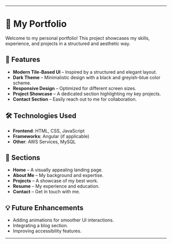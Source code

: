 
---

# 🚀 My Portfolio  

Welcome to my personal portfolio! This project showcases my skills, experience, and projects in a structured and aesthetic way.  

## 🎨 Features  
- **Modern Tile-Based UI** – Inspired by a structured and elegant layout.  
- **Dark Theme** – Minimalistic design with a black and greyish-blue color scheme.  
- **Responsive Design** – Optimized for different screen sizes.  
- **Project Showcase** – A dedicated section highlighting my key projects.  
- **Contact Section** – Easily reach out to me for collaboration.  

## 🛠️ Technologies Used  
- **Frontend**: HTML, CSS, JavaScript  
- **Frameworks**: Angular (if applicable)  
- **Other**: AWS Services, MySQL  

## 📂 Sections  
- **Home** – A visually appealing landing page.  
- **About Me** – My background and expertise.  
- **Projects** – A showcase of my best work.  
- **Resume** – My experience and education.  
- **Contact** – Get in touch with me.  



## 💡 Future Enhancements  
- Adding animations for smoother UI interactions.  
- Integrating a blog section.  
- Improving accessibility features.  

---

